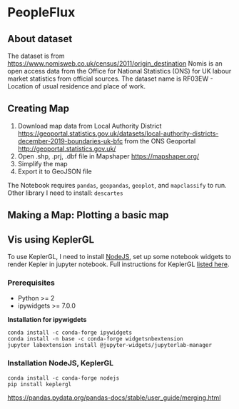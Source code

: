 # PeopleFlux

## About dataset

The dataset is from https://www.nomisweb.co.uk/census/2011/origin_destination Nomis is an open access data from the Office for National Statistics (ONS) for UK labour market statistics from official sources.
The dataset name is RF03EW - Location of usual residence and place of work. 

## Creating Map

1. Download map data from Local Authority District https://geoportal.statistics.gov.uk/datasets/local-authority-districts-december-2019-boundaries-uk-bfc 
from the ONS Geoportal http://geoportal.statistics.gov.uk/
2. Open .shp, .prj, .dbf file in Mapshaper https://mapshaper.org/
3. Simplify the map
4. Export it to GeoJSON file

The Notebook requires `pandas`, `geopandas`, `geoplot`, and `mapclassify` to run. Other library I need to install: `descartes`
 
## Making a Map: Plotting a basic map

## Vis using KeplerGL
To use KeplerGL, I need to install [NodeJS](https://nodejs.org/en/download/), set up some notebook widgets to render Kepler in jupyter notebook. Full instructions for KeplerGL [listed here](https://github.com/keplergl/kepler.gl/tree/master/bindings/kepler.gl-jupyter).

### Prerequisites

 - Python >= 2 
 - ipywidgets >= 7.0.0
 
**Installation for ipywigdets**

    conda install -c conda-forge ipywidgets
    conda install -n base -c conda-forge widgetsnbextension
    jupyter labextension install @jupyter-widgets/jupyterlab-manager

### Installation NodeJS, KeplerGL
    conda install -c conda-forge nodejs
    pip install keplergl
https://pandas.pydata.org/pandas-docs/stable/user_guide/merging.html


  

 


<!--stackedit_data:
eyJoaXN0b3J5IjpbLTIwMTIwMjQ5MzcsNDcxMDY0MzIwLDEzMz
E1MjA4NzUsMTQwNDQ2MDIyNywxOTAyNTMzNDI3LC0yMDYwNzkz
MzYyLC0xMTAxOTMwNjMsMTAyNTcyMzA2NywtMjExMjM1MzQ2OC
wxMjU3OTUwMjcyLDMxMTA5OTQ1MiwxNDUyMDgwODMzLDE0NTM0
OTU2MCwtMTY4MTU4NDYwOSwtMTQ5NTk5MDA2NSwtOTUxNDU0Mz
MwXX0=
-->